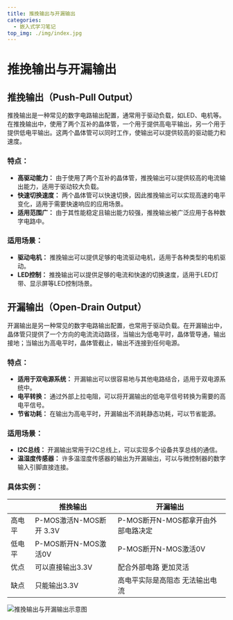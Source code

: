 ```yaml
---
title: 推挽输出与开漏输出
categories:
  - 嵌入式学习笔记
top_img: ./img/index.jpg
---
```


# 推挽输出与开漏输出

## 推挽输出（Push-Pull Output）

推挽输出是一种常见的数字电路输出配置，通常用于驱动负载，如LED、电机等。在推挽输出中，使用了两个互补的晶体管，一个用于提供高电平输出，另一个用于提供低电平输出。这两个晶体管可以同时工作，使输出可以提供较高的驱动能力和速度。

### 特点：

- **高驱动能力：** 由于使用了两个互补的晶体管，推挽输出可以提供较高的电流输出能力，适用于驱动较大负载。
- **快速切换速度：** 两个晶体管可以快速切换，因此推挽输出可以实现高速的电平变化，适用于需要快速响应的应用场景。
- **适用范围广：** 由于其性能稳定且输出能力较强，推挽输出被广泛应用于各种数字电路中。

### 适用场景：

- **驱动电机：** 推挽输出可以提供足够的电流驱动电机，适用于各种类型的电机驱动。
- **LED控制：** 推挽输出可以提供足够的电流和快速的切换速度，适用于LED灯带、显示屏等LED控制场景。

## 开漏输出（Open-Drain Output）

开漏输出是另一种常见的数字电路输出配置，也常用于驱动负载。在开漏输出中，晶体管只提供了一个方向的电流流动路径，当输出为低电平时，晶体管导通，输出接地；当输出为高电平时，晶体管截止，输出不连接到任何电源。

### 特点：

- **适用于双电源系统：** 开漏输出可以很容易地与其他电路结合，适用于双电源系统中。
- **电平转换：** 通过外部上拉电阻，可以将开漏输出的低电平信号转换为需要的高电平信号。
- **节省功耗：** 在输出为高电平时，开漏输出不消耗静态功耗，可以节省能源。

### 适用场景：

- **I2C总线：** 开漏输出常用于I2C总线上，可以实现多个设备共享总线的通信。
- **温湿度传感器：** 许多温湿度传感器的输出为开漏输出，可以与微控制器的数字输入引脚直接连接。

### 具体实例：

|        | 推挽输出                | 开漏输出                           |
| ------ | ----------------------- | ---------------------------------- |
| 高电平 | P-MOS激活N-MOS断开 3.3V | P-MOS断开N-MOS都拿开由外部电路决定 |
| 低电平 | P-MOS断开N-MOS激活0V    | P-MOS断开N-MOS激活0V               |
| 优点   | 可以直接输出3.3V        | 配合外部电路 更加灵活              |
| 缺点   | 只能输出3.3V            | 高电平实际是高阻态 无法输出电流    |

![推挽输出与开漏输出示意图](https://s2.loli.net/2024/03/07/IZrDjReYhb4zqN2.jpg)